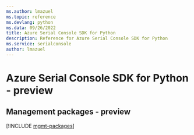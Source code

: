 ```yaml
---
ms.author: lmazuel
ms.topic: reference
ms.devlang: python
ms.data: 09/26/2022
title: Azure Serial Console SDK for Python
description: Reference for Azure Serial Console SDK for Python
ms.service: serialconsole
author: lmazuel
---
```

# Azure Serial Console SDK for Python - preview

## Management packages - preview
[!INCLUDE [mgmt-packages](serial-console-mgmt-index.md)]
